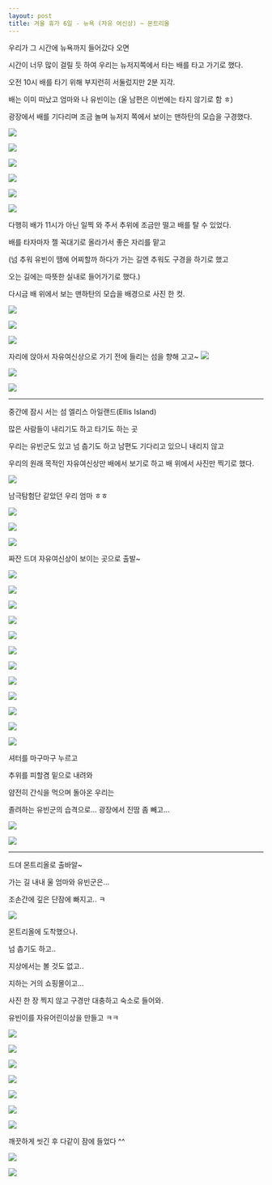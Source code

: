 ```yaml
---
layout: post
title: 겨울 휴가 6일 - 뉴욕 (자유 여신상) ~ 몬트리올
---
```


우리가 그 시간에 뉴욕까지 들어갔다 오면 

시간이 너무 많이 걸릴 듯 하여
우리는 뉴저지쪽에서 타는 배를 타고 가기로 했다.

오전 10시 배를 타기 위해 부지런히 서둘렀지만
2분 지각. 

배는 이미 떠났고
엄마와 나 유빈이는 (울 남편은 이번에는 타지 않기로 함 ㅎ)

광장에서 배를 기다리며 조금 놀며 뉴저지 쪽에서 보이는 맨하탄의 모습을 구경했다.

![](http://2.bp.blogspot.com/-ZRH1icwuiY0/VMm-PGKymLI/AAAAAAAAHKo/dtIJzyPuoHc/s1600/DSC02251.JPG)


![](http://3.bp.blogspot.com/-dRZ-lsGq-is/VMm-O3c4S8I/AAAAAAAAHKg/SH6QDaAlXgY/s1600/DSC02252.JPG)


![](http://2.bp.blogspot.com/-MpBSkEyd4Wo/VMm-O2ShebI/AAAAAAAAHKk/ksy2-x4fCdY/s1600/DSC02253.JPG)


![](http://2.bp.blogspot.com/-HFVULrauBks/VMm-URrLCaI/AAAAAAAAHKw/kEp5f8s1PsE/s1600/DSC02254.JPG)


![](http://3.bp.blogspot.com/-tiCfN_Tk6us/VMm-VGRE2wI/AAAAAAAAHLA/MbzbbYwX8SI/s1600/DSC02255.JPG)


![](http://2.bp.blogspot.com/-tV19kHu3DR4/VMm-U0XFUpI/AAAAAAAAHK8/CoyEOgNBTpA/s1600/DSC02256.JPG)


다행히 배가 11시가 아닌 일찍 와 주서
추위에 조금만 떨고 배를 탈 수 있었다.

배를 타자마자 젤 꼭대기로 올라가서 좋은 자리를 맡고

(넘 추워 유빈이 땜에 어찌할까 하다가 가는 길엔 추워도 구경을 하기로 했고 

오는 길에는 따뜻한 실내로 들어가기로 했다.)

다시금 배 위에서 보는 맨하탄의 모습을 배경으로 사진 한 컷.

![](http://4.bp.blogspot.com/-PuDPm3v7jXs/VMm-Z_KZyxI/AAAAAAAAHLI/jgv7AhR15WQ/s1600/DSC02257.JPG)


![](http://3.bp.blogspot.com/-t301mSbuq0g/VMm-aqpxWBI/AAAAAAAAHLQ/0fAWueq3duY/s1600/DSC02258.JPG)


![](http://3.bp.blogspot.com/-EtfHGx27Uvc/VMm-a9zfW6I/AAAAAAAAHLY/rjbomThA7aM/s1600/DSC02259.JPG)


자리에 앉아서 자유여신상으로 가기 전에 들리는 섬을 향해 고고~
![](http://3.bp.blogspot.com/-yPpUcvkYg-c/VMm-fJuKJNI/AAAAAAAAHLg/xF9in7_A4_8/s1600/DSC02260.JPG)


![](http://4.bp.blogspot.com/-L084a7WflwY/VMm-fwT3sYI/AAAAAAAAHLs/rznQN82caWk/s1600/DSC02261.JPG)


![](http://3.bp.blogspot.com/-yVyEZLxEgbI/VMm-gQ7C_xI/AAAAAAAAHLw/6i9lUBdHTLQ/s1600/DSC02262.JPG)


---

중간에 잠시 서는 섬 엘리스 아일랜드(Ellis Island) 

많은 사람들이 내리기도 하고 타기도 하는 곳

우리는 유빈군도 있고 넘 춥기도 하고
남편도 기다리고 있으니 내리지 않고 

우리의 원래 목적인 자유여신상만 배에서 보기로 하고 
배 위에서 사진만 찍기로 했다.

![](http://1.bp.blogspot.com/-LF2nyTMvrlw/VMm-l7kJEQI/AAAAAAAAHL8/t6FjaiUixzk/s1600/DSC02263.JPG)

남극탐험단 같았던 우리 엄마 ㅎㅎ

![](http://1.bp.blogspot.com/-6t98dFrnbWc/VMm-m00V2VI/AAAAAAAAHMI/UAggeRfgG68/s1600/DSC02264.JPG)


![](http://4.bp.blogspot.com/-5X4OCT8yqhI/VMm-mUn25DI/AAAAAAAAHME/L1MzweUY6hM/s1600/DSC02265.JPG)


![](http://1.bp.blogspot.com/-7Po47nj1dwc/VMm-ru-RQZI/AAAAAAAAHMc/mvWt9etqMlc/s1600/DSC02266.JPG)


짜잔 드뎌 자유여신상이 보이는 곳으로 출발~

![](http://2.bp.blogspot.com/-wieFXzdF2yc/VMm-rLx9NfI/AAAAAAAAHMY/RLU-Ky5ymrs/s1600/DSC02267.JPG)


![](http://1.bp.blogspot.com/-p_yfxeh3M_Q/VMm-ri8TSkI/AAAAAAAAHMg/wRPZNYRVY2E/s1600/DSC02268.JPG)


![](http://3.bp.blogspot.com/-oWjifM79ytI/VMm-t-OSIzI/AAAAAAAAHMo/We_AaNqzfdg/s1600/DSC02269.JPG)


![](http://2.bp.blogspot.com/-soEawxPa7iA/VMm-v2pJb5I/AAAAAAAAHM0/bLXhZ1Jv11E/s1600/DSC02270.JPG)


![](http://3.bp.blogspot.com/-vb8JSUYqT_4/VMm-wbJx82I/AAAAAAAAHM4/nzZ77vYF7ao/s1600/DSC02271.JPG)


![](http://4.bp.blogspot.com/-1U4d6bEji2A/VMm-xcSKWLI/AAAAAAAAHNA/Fu6v4rZkQXM/s1600/DSC02272.JPG)


![](http://3.bp.blogspot.com/-QsU9sPtrrMw/VMm-0uu5pvI/AAAAAAAAHNM/-tDySfnbUhc/s1600/DSC02273.JPG)


![](http://3.bp.blogspot.com/-Vd0YZNw1SSo/VMm-08VgSuI/AAAAAAAAHNQ/izhvTrTsmj4/s1600/DSC02274.JPG)


![](http://1.bp.blogspot.com/-eLqdAY1m7kc/VMm-2H5rZmI/AAAAAAAAHNY/d4rfI-SJBrI/s1600/DSC02275.JPG)


![](http://3.bp.blogspot.com/-y_j9L3Wee64/VMm-4C5ZbjI/AAAAAAAAHNg/QASjmqh5RFs/s1600/DSC02276.JPG)


![](http://4.bp.blogspot.com/-fQyZ2CgwCFA/VMm-5KvhvvI/AAAAAAAAHNs/UjETqkjVYKw/s1600/DSC02277.JPG)


![](http://3.bp.blogspot.com/-ko43aRKMuFQ/VMm-5vTooVI/AAAAAAAAHNw/PXSVT6fRw9w/s1600/DSC02278.JPG)


셔터를 마구마구 누르고

추위를 피할겸 밑으로 내려와 

얌전히 간식을 먹으며 돌아온 우리는

졸려하는 유빈군의 습격으로... 광장에서 진땀 좀 빼고...


![](http://1.bp.blogspot.com/-rVDzgptf7Kc/VMm-9R1jkzI/AAAAAAAAHOA/77Cy1zkjuU8/s1600/20141229_114435.jpg)


![](http://2.bp.blogspot.com/-071zKAUADyU/VMm-_7tgi6I/AAAAAAAAHOY/Em7fYVQ9qDs/s1600/20141229_114443.jpg)


---

드뎌 몬트리올로 출바알~

가는 길 내내 울 엄마와 유빈군은...

조손간에 깊은 단잠에 빠지고.. ㅋ

![](http://2.bp.blogspot.com/-7oSibjlln1Q/VMm-9JmOkZI/AAAAAAAAHN8/83R4pBr-t4s/s1600/20141229_153848.jpg)


몬트리올에 도착했으나.

넘 춥기도 하고.. 

지상에서는 볼 것도 없고..

지하는 거의 쇼핑몰이고... 

사진 한 장 찍지 않고 구경만 대충하고 숙소로 들어와.

유빈이를 자유어린이상을 만들고 ㅋㅋ


![](http://4.bp.blogspot.com/-KWZ60tykXlA/VMm--cLHv8I/AAAAAAAAHOI/XZSd68HBBqY/s1600/20141229_224916.jpg)


![](http://4.bp.blogspot.com/-NXc6PFcOClo/VMm-_cSN7jI/AAAAAAAAHOU/o5HD9cBMPOk/s1600/20141229_224929.jpg)


![](http://2.bp.blogspot.com/-9ZoZbAqGgt0/VMm_At-VKYI/AAAAAAAAHOo/RlwwwYx5DBE/s1600/20141229_224942.jpg)


![](http://3.bp.blogspot.com/-NtkJgVlfu8g/VMm_AhEp9qI/AAAAAAAAHOk/hWaXDwl0_L8/s1600/20141229_224943.jpg)


![](http://3.bp.blogspot.com/-VzJMuHcfeXY/VMm_C-BxnVI/AAAAAAAAHO4/1b6StQICHPY/s1600/20141229_224944.jpg)


![](http://3.bp.blogspot.com/-lErxdxBkcg4/VMm_DrLpJEI/AAAAAAAAHPA/39DoZ6V6tjk/s1600/20141229_224945.jpg)


![](http://1.bp.blogspot.com/-G2rIDQTmbdo/VMm_CSWP3DI/AAAAAAAAHOw/SkY1k0eGq84/s1600/20141229_224947.jpg)


깨끗하게 씻긴 후 다같이 잠에 들었다 ^^

![](http://3.bp.blogspot.com/-LyEMuRQRwtU/VMm_FHnHOHI/AAAAAAAAHPQ/s8xwnahSiXc/s1600/20141229_225154.jpg)


![](http://2.bp.blogspot.com/-lGJC0ck4uKg/VMm_Ers0xHI/AAAAAAAAHPM/HHjwAoQDfqM/s1600/20141229_225155.jpg)









